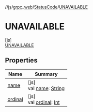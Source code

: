 //[js](../../../../index.md)/[grpc_web](../../index.md)/[StatusCode](../index.md)/[UNAVAILABLE](index.md)

# UNAVAILABLE

[js]\
[UNAVAILABLE](index.md)

## Properties

| Name | Summary |
|---|---|
| [name](../-u-n-k-n-o-w-n/index.md#-372974862%2FProperties%2F754089342) | [js]<br>val [name](../-u-n-k-n-o-w-n/index.md#-372974862%2FProperties%2F754089342): [String](https://kotlinlang.org/api/latest/jvm/stdlib/kotlin/-string/index.html) |
| [ordinal](../-u-n-k-n-o-w-n/index.md#-739389684%2FProperties%2F754089342) | [js]<br>val [ordinal](../-u-n-k-n-o-w-n/index.md#-739389684%2FProperties%2F754089342): [Int](https://kotlinlang.org/api/latest/jvm/stdlib/kotlin/-int/index.html) |
